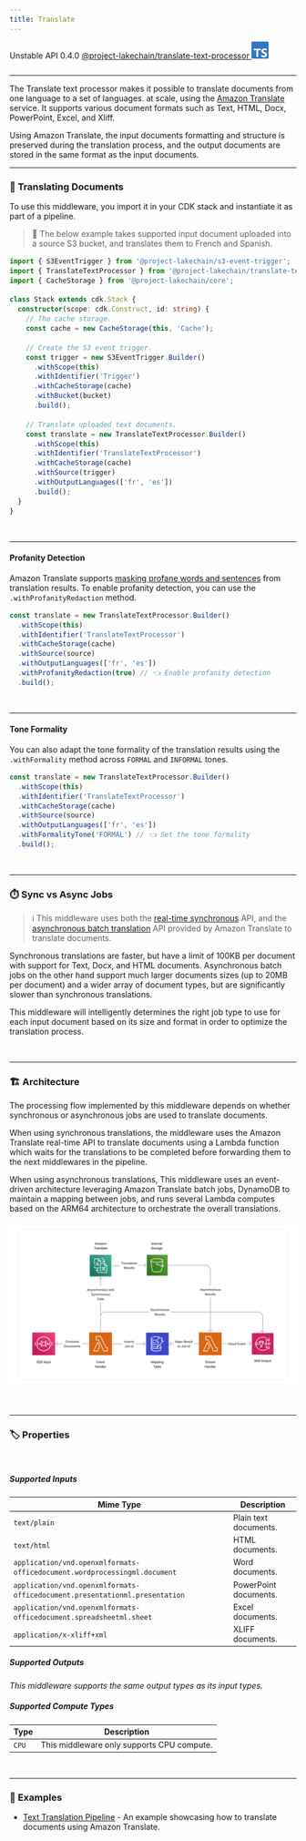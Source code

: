 ```yaml
---
title: Translate
---
```


<span title="Label: Pro" data-view-component="true" class="Label Label--api text-uppercase">
  Unstable API
</span>
<span title="Label: Pro" data-view-component="true" class="Label Label--version text-uppercase">
  0.4.0
</span>
<span title="Label: Pro" data-view-component="true" class="Label Label--package">
  <a target="_blank" href="https://www.npmjs.com/package/@project-lakechain/translate-text-processor">
    @project-lakechain/translate-text-processor
  </a>
</span>
<span class="language-icon">
  <svg role="img" viewBox="0 0 24 24" width="30" xmlns="http://www.w3.org/2000/svg" style="fill: #3178C6;"><title>TypeScript</title><path d="M1.125 0C.502 0 0 .502 0 1.125v21.75C0 23.498.502 24 1.125 24h21.75c.623 0 1.125-.502 1.125-1.125V1.125C24 .502 23.498 0 22.875 0zm17.363 9.75c.612 0 1.154.037 1.627.111a6.38 6.38 0 0 1 1.306.34v2.458a3.95 3.95 0 0 0-.643-.361 5.093 5.093 0 0 0-.717-.26 5.453 5.453 0 0 0-1.426-.2c-.3 0-.573.028-.819.086a2.1 2.1 0 0 0-.623.242c-.17.104-.3.229-.393.374a.888.888 0 0 0-.14.49c0 .196.053.373.156.529.104.156.252.304.443.444s.423.276.696.41c.273.135.582.274.926.416.47.197.892.407 1.266.628.374.222.695.473.963.753.268.279.472.598.614.957.142.359.214.776.214 1.253 0 .657-.125 1.21-.373 1.656a3.033 3.033 0 0 1-1.012 1.085 4.38 4.38 0 0 1-1.487.596c-.566.12-1.163.18-1.79.18a9.916 9.916 0 0 1-1.84-.164 5.544 5.544 0 0 1-1.512-.493v-2.63a5.033 5.033 0 0 0 3.237 1.2c.333 0 .624-.03.872-.09.249-.06.456-.144.623-.25.166-.108.29-.234.373-.38a1.023 1.023 0 0 0-.074-1.089 2.12 2.12 0 0 0-.537-.5 5.597 5.597 0 0 0-.807-.444 27.72 27.72 0 0 0-1.007-.436c-.918-.383-1.602-.852-2.053-1.405-.45-.553-.676-1.222-.676-2.005 0-.614.123-1.141.369-1.582.246-.441.58-.804 1.004-1.089a4.494 4.494 0 0 1 1.47-.629 7.536 7.536 0 0 1 1.77-.201zm-15.113.188h9.563v2.166H9.506v9.646H6.789v-9.646H3.375z"/></svg>
</span>
<div style="margin-top: 26px"></div>

---

The Translate text processor makes it possible to translate documents from one language to a set of languages. at scale, using the [Amazon Translate](https://aws.amazon.com/translate/) service. It supports various document formats such as Text, HTML, Docx, PowerPoint, Excel, and Xliff.

Using Amazon Translate, the input documents formatting and structure is preserved during the translation process, and the output documents are stored in the same format as the input documents.

---

### 💬 Translating Documents

To use this middleware, you import it in your CDK stack and instantiate it as part of a pipeline.

> 💁 The below example takes supported input document uploaded into a source S3 bucket, and translates them to French and Spanish.

```typescript
import { S3EventTrigger } from '@project-lakechain/s3-event-trigger';
import { TranslateTextProcessor } from '@project-lakechain/translate-text-processor';
import { CacheStorage } from '@project-lakechain/core';

class Stack extends cdk.Stack {
  constructor(scope: cdk.Construct, id: string) {
    // The cache storage.
    const cache = new CacheStorage(this, 'Cache');
    
    // Create the S3 event trigger.
    const trigger = new S3EventTrigger.Builder()
      .withScope(this)
      .withIdentifier('Trigger')
      .withCacheStorage(cache)
      .withBucket(bucket)
      .build();
    
    // Translate uploaded text documents.
    const translate = new TranslateTextProcessor.Builder()
      .withScope(this)
      .withIdentifier('TranslateTextProcessor')
      .withCacheStorage(cache)
      .withSource(trigger)
      .withOutputLanguages(['fr', 'es'])
      .build();
  }
}
```

<br>

---

#### Profanity Detection

Amazon Translate supports [masking profane words and sentences](https://docs.aws.amazon.com/translate/latest/dg/customizing-translations-profanity.html) from translation results. To enable profanity detection, you can use the `.withProfanityRedaction` method.

```typescript
const translate = new TranslateTextProcessor.Builder()
  .withScope(this)
  .withIdentifier('TranslateTextProcessor')
  .withCacheStorage(cache)
  .withSource(source)
  .withOutputLanguages(['fr', 'es'])
  .withProfanityRedaction(true) // 👈 Enable profanity detection
  .build();
```

<br>

---

#### Tone Formality

You can also adapt the tone formality of the translation results using the `.withFormality` method across `FORMAL` and `INFORMAL` tones.

```typescript
const translate = new TranslateTextProcessor.Builder()
  .withScope(this)
  .withIdentifier('TranslateTextProcessor')
  .withCacheStorage(cache)
  .withSource(source)
  .withOutputLanguages(['fr', 'es'])
  .withFormalityTone('FORMAL') // 👈 Set the tone formality
  .build();
```

<br>

---

### ⏱️ Sync vs Async Jobs

> ℹ️ This middleware uses both the [real-time synchronous](https://docs.aws.amazon.com/translate/latest/dg/sync-console.html) API, and the [asynchronous batch translation](https://docs.aws.amazon.com/translate/latest/dg/async.html) API provided by Amazon Translate to translate documents.

Synchronous translations are faster, but have a limit of 100KB per document with support for Text, Docx, and HTML documents. Asynchronous batch jobs on the other hand support much larger documents sizes (up to 20MB per document) and a wider array of document types, but are significantly slower than synchronous translations.

This middleware will intelligently determines the right job type to use for each input document based on its size and format in order to optimize the translation process.

<br>

---

### 🏗️ Architecture

The processing flow implemented by this middleware depends on whether synchronous or asynchronous jobs are used to translate documents.

When using synchronous translations, the middleware uses the Amazon Translate real-time API to translate documents using a Lambda function which waits for the translations to be completed before forwarding them to the next middlewares in the pipeline.

When using asynchronous translations, This middleware uses an event-driven architecture leveraging Amazon Translate batch jobs, DynamoDB to maintain a mapping between jobs, and runs several Lambda computes based on the ARM64 architecture to orchestrate the overall translations.

![Architecture](../../../assets/translate-text-processor-architecture.png)

<br>

---

### 🏷️ Properties

<br>

##### Supported Inputs

|  Mime Type  | Description |
| ----------- | ----------- |
| `text/plain` | Plain text documents. |
| `text/html` | HTML documents. |
| `application/vnd.openxmlformats-officedocument.wordprocessingml.document` | Word documents. |
| `application/vnd.openxmlformats-officedocument.presentationml.presentation` | PowerPoint documents. |
| `application/vnd.openxmlformats-officedocument.spreadsheetml.sheet` | Excel documents. |
| `application/x-xliff+xml` | XLIFF documents. |

##### Supported Outputs

*This middleware supports the same output types as its input types.*

##### Supported Compute Types

| Type  | Description |
| ----- | ----------- |
| `CPU` | This middleware only supports CPU compute. |

<br>

---

### 📖 Examples

- [Text Translation Pipeline](https://github.com/awslabs/project-lakechain/tree/main/examples/simple-pipelines/text-translation-pipeline/) - An example showcasing how to translate documents using Amazon Translate.
